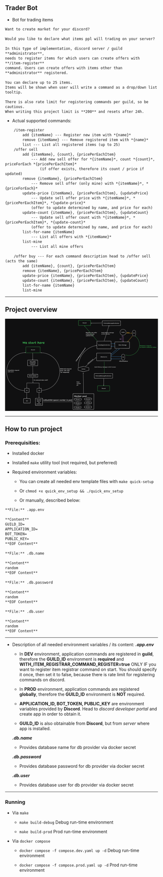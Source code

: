 ## Trader Bot

* Bot for trading items
```
Want to create market for your discord? 

Would you like to declare what items ppl will trading on your server?

In this type of implementation, discord server / guild **administrator**,
needs to register items for which users can create offers with **/item-register**
command. Users can create offers with items other than **administrator** registered.

You can declare up to 25 items.
Items will be shown when user will write a command as a drop/down list tooltip.

There is also rate limit for registering commands per guild, so be cautious.
When writing this project limit is **200** and resets after 24h.
```
* Actual supported commands:
```
    /item-register
        add {itemName} --- Register new item with *{name}*
        remove {itemName} --- Remove registered item with *{name}*
        list --- List all registered items (up to 25)
    /offer sell
        add {itemName}, {count}, {pricePerEachItem} 
            --- Add new sell offer for *{itemName}*, count *{count}*, priceForEach *{pricePerEachItem}*
                (if offer exists, therefore its count / price if updated)
        remove {itemName}, {pricePerEachItem} 
            --- Remove sell offer (only mine) with *{itemName}*, *{priceForEach}*
        update-price {itemName}, {pricePerEachItem}, {updatePrice}
            --- Update sell offer price with *{itemName}*, *{pricePerEachItem}*, *{update-price}* 
            (offer to update determined by name, and price for each)
        update-count {itemName}, {pricePerEachItem}, {updateCount}
            --- Update sell offer count with *{itemName}*, *{pricePerEachItem}*, *{update-count}* 
            (offer to update determined by name, and price for each)
        list-for-name {itemName}
            --- List all offers with *{itemName}*
        list-mine
            --- List all mine offers

    /offer buy --- For each command description head to /offer sell (acts the same)
        add {itemName}, {count}, {pricePerEachItem}
        remove {itemName}, {pricePerEachItem}
        update-price {itemName}, {pricePerEachItem}, {updatePrice}
        update-count {itemName}, {pricePerEachItem}, {updateCount}
        list-for-name {itemName}
        list-mine
```
---

## Project overview

![overview](./overview_arch.png)

--- 

## How to run project

### Prerequisities:

* Installed docker

* Installed ```make``` utility tool (not required, but preferred)

* Required environment variables:

    * You can create all needed env template files with ```make quick-setup```

    * Or ```chmod +x quick_env_setup && ./quick_env_setup```

    * Or manually, described below:
```
**File:** .app.env

**Content**
GUILD_ID=
APPLICATION_ID=
BOT_TOKEN=
PUBLIC_KEY=
**EOF Content**

**File:** .db.name

**Content**
random
**EOF Content**

**File:** .db.password

**Content**
random
**EOF Content**

**File:** .db.user

**Content**
random
**EOF Content**
```
---

* Description of all needed environment variables / its content:
    ***.app.env***

    * In **DEV** environment, application commands are registered in **guild**, 
      therefore the **GUILD_ID** environment is **required** 
      and **WITH_ITEM_REGISTRAR_COMMAND_REGISTER=true** ONLY IF 
      you want to register item registrar command on start. 
      You should specify it once, then set it to false,
      because there is rate limit for registering commands on discord.

    * In **PROD** environment, application commands are registered **globally**,
      therefore the **GUILD_ID** environment is **NOT** required.
    
    * **APPLICATION_ID, BOT_TOKEN, PUBLIC_KEY** are environment variables
    provided by **Discord**. 
    Head to *discord developer portal* and create app in order to obtain it.

    * **GUILD_ID** is also obtainable from **Discord**, but from *server* where app is installed.

    ***.db.name***

    * Provides database name for db provider via docker secret

    ***.db.password***

    * Provides database password for db provider via docker secret

    ***.db.user***

    * Provides database user for db provider via docker secret

---

### Running

* Via ```make```

    * ```make build-debug``` Debug run-time environment

    * ```make build-prod``` Prod run-time environment

* Via ```docker compose```

    * ```docker compose -f compose.dev.yaml up -d``` Debug run-time environment

    * ```docker compose -f compose.prod.yaml up -d``` Prod run-time environment
